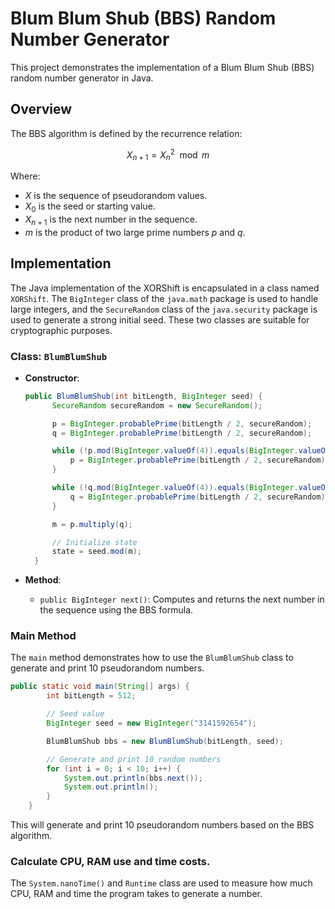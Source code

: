 # Blum Blum Shub (BBS) Random Number Generator

This project demonstrates the implementation of a Blum Blum Shub (BBS) random number generator in Java.

## Overview

The BBS algorithm is defined by the recurrence relation:

$$
X_{n+1} = X_n^2 \mod m
$$

Where:
- $X$ is the sequence of pseudorandom values.
- $X_0$ is the seed or starting value.
- $X_{n+1}$ is the next number in the sequence.
- $m$ is the product of two large prime numbers $p$ and $q$.

## Implementation

The Java implementation of the XORShift is encapsulated in a class named `XORShift`. The `BigInteger` class of the `java.math` package is used to handle large integers, and the `SecureRandom` class of the `java.security` package is used to generate a strong initial seed. These two classes are suitable for cryptographic purposes.

### Class: `BlumBlumShub`

- **Constructor**:
  ```java
  public BlumBlumShub(int bitLength, BigInteger seed) {
        SecureRandom secureRandom = new SecureRandom();

        p = BigInteger.probablePrime(bitLength / 2, secureRandom);
        q = BigInteger.probablePrime(bitLength / 2, secureRandom);

        while (!p.mod(BigInteger.valueOf(4)).equals(BigInteger.valueOf(3))) {
            p = BigInteger.probablePrime(bitLength / 2, secureRandom);
        }

        while (!q.mod(BigInteger.valueOf(4)).equals(BigInteger.valueOf(3))) {
            q = BigInteger.probablePrime(bitLength / 2, secureRandom);
        }

        m = p.multiply(q);

        // Initialize state
        state = seed.mod(m);
    }
  ```

- **Method**:
  - `public BigInteger next()`: Computes and returns the next number in the sequence using the BBS formula.

### Main Method

The `main` method demonstrates how to use the `BlumBlumShub` class to generate and print 10 pseudorandom numbers.

```java
public static void main(String[] args) {
        int bitLength = 512;

        // Seed value
        BigInteger seed = new BigInteger("3141592654");

        BlumBlumShub bbs = new BlumBlumShub(bitLength, seed);

        // Generate and print 10 random numbers
        for (int i = 0; i < 10; i++) {
            System.out.println(bbs.next());
            System.out.println();
        }
    }
```

This will generate and print 10 pseudorandom numbers based on the BBS algorithm.

### Calculate CPU, RAM use and time costs.
The `System.nanoTime()` and `Runtime` class are used to measure how much CPU, RAM and time the program takes to generate a number.
